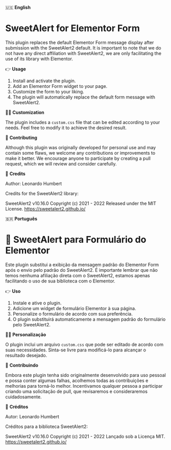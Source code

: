 🇺🇸 **English**

# SweetAlert for Elementor Form

This plugin replaces the default Elementor Form message display after submission with the SweetAlert2 default. It is important to note that we do not have any direct affiliation with SweetAlert2, we are only facilitating the use of its library with Elementor.

👉 **Usage**

1. Install and activate the plugin.
2. Add an Elementor Form widget to your page.
3. Customize the form to your liking.
4. The plugin will automatically replace the default form message with SweetAlert2.

👨‍💻 **Customization**

The plugin includes a `custom.css` file that can be edited according to your needs. Feel free to modify it to achieve the desired result.

🙌 **Contributing**

Although this plugin was originally developed for personal use and may contain some flaws, we welcome any contributions or improvements to make it better. We encourage anyone to participate by creating a pull request, which we will review and consider carefully.

👏 **Credits**

Author: Leonardo Humbert

Credits for the SweetAlert2 library:

SweetAlert2 v10.16.0
Copyright (c) 2021 - 2022
Released under the MIT License.
https://sweetalert2.github.io/

🇧🇷 **Português**

# 🎨 SweetAlert para Formulário do Elementor

Este plugin substitui a exibição da mensagem padrão do Elementor Form após o envio pelo padrão do SweetAlert2. É importante lembrar que não temos nenhuma afiliação direta com o SweetAlert2, estamos apenas facilitando o uso de sua biblioteca com o Elementor.

👉 **Uso**

1. Instale e ative o plugin.
2. Adicione um widget de formulário Elementor à sua página.
3. Personalize o formulário de acordo com sua preferência.
4. O plugin substituirá automaticamente a mensagem padrão do formulário pelo SweetAlert2.

👨‍💻 **Personalização**

O plugin inclui um arquivo `custom.css` que pode ser editado de acordo com suas necessidades. Sinta-se livre para modificá-lo para alcançar o resultado desejado.

🙌 **Contribuindo**

Embora este plugin tenha sido originalmente desenvolvido para uso pessoal e possa conter algumas falhas, acolhemos todas as contribuições e melhorias para torná-lo melhor. Incentivamos qualquer pessoa a participar criando uma solicitação de pull, que revisaremos e consideraremos cuidadosamente.

👏 **Créditos**

Autor: Leonardo Humbert

Créditos para a biblioteca SweetAlert2:

SweetAlert2 v10.16.0
Copyright (c) 2021 - 2022
Lançado sob a Licença MIT.
https://sweetalert2.github.io/
